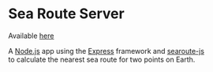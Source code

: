 # Sea Route Server

Available [here](https://btcellnet.z6.web.core.windows.net/maps)

A [Node.js](https://nodejs.org) app using the [Express](https://expressjs.com) framework 
and [searoute-js](https://www.npmjs.com/package/searoute-js)  
to calculate the nearest sea route for two points on Earth.
